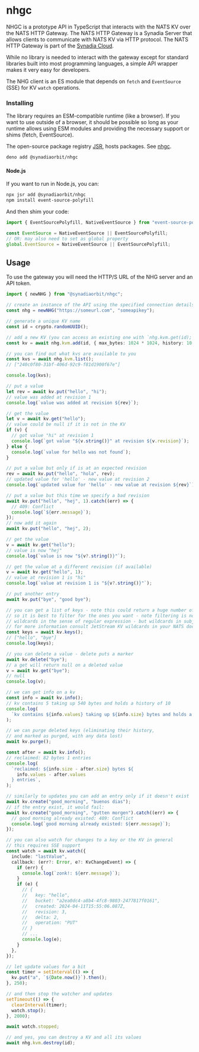 # nhgc

NHGC is a prototype API in TypeScript that interacts with the NATS KV over the
NATS HTTP Gateway. The NATS HTTP Gateway is a Synadia Server that allows clients
to communicate with NATS KV via HTTP protocol. The NATS HTTP Gateway is part of
the [Synadia Cloud](https://www.synadia.com/).

While no library is needed to interact with the gateway except for standard
libraries built into most programming languages, a simple API wrapper makes it
very easy for developers.

The NHG client is an ES module that depends on `fetch` and `EventSource` (SSE)
for KV `watch` operations.

### Installing

The library requires an ESM-compatible runtime (like a browser). If you want to
use outside of a browser, it should be possible so long as your runtime allows
using ESM modules and providing the necessary support or shims (fetch,
EventSource).

The open-source package registry [JSR](https://jsr.io), hosts packages. See
[nhgc](https://jsr.io/@synadiaorbit/nhgc).

```sh
deno add @synadiaorbit/nhgc
```

#### Node.js

If you want to run in Node.js, you can:

```sh
npx jsr add @synadiaorbit/nhgc
npm install event-source-polyfill
```

And then shim your code:

```javascript
import { EventSourcePolyfill, NativeEventSource } from "event-source-polyfill";

const EventSource = NativeEventSource || EventSourcePolyfill;
// OR: may also need to set as global property
global.EventSource = NativeEventSource || EventSourcePolyfill;
```

## Usage

To use the gateway you will need the HTTP/S URL of the NHG server and an API
token.

```typescript
import { newNHG } from "@synadiaorbit/nhgc";

// create an instance of the API using the specified connection details
const nhg = newNHG("https://someurl.com", "someapikey");

// generate a unique KV name
const id = crypto.randomUUID();

// add a new KV (you can access an existing one with `nhg.kvm.get(id);`)
const kv = await nhg.kvm.add(id, { max_bytes: 1024 * 1024, history: 10 });

// you can find out what kvs are available to you
const kvs = await nhg.kvm.list();
// ["240c0f80-31bf-406d-92c9-f81d1900f67e"]

console.log(kvs);

// put a value
let rev = await kv.put("hello", "hi");
// value was added at revision 1
console.log(`value was added at revision ${rev}`);

// get the value
let v = await kv.get("hello");
// value could be null if it is not in the KV
if (v) {
  // got value "hi" at revision 1
  console.log(`got value "${v.string()}" at revision ${v.revision}`);
} else {
  console.log(`value for hello was not found`);
}

// put a value but only if is at an expected revision
rev = await kv.put("hello", "hola", rev);
// updated value for 'hello' - new value at revision 2
console.log(`updated value for 'hello' - new value at revision ${rev}`);

// put a value but this time we specify a bad revision
await kv.put("hello", "hej", 1).catch((err) => {
  // 409: Conflict
  console.log(`${err.message}`);
});
// now add it again
await kv.put("hello", "hej", 2);

// get the value
v = await kv.get("hello");
// value is now "hej"
console.log(`value is now "${v?.string()}"`);

// get the value at a different revision (if available)
v = await kv.get("hello", 1);
// value at revision 1 is "hi"
console.log(`value at revision 1 is "${v?.string()}"`);

// put another entry
await kv.put("bye", "good bye");

// you can get a list of keys - note this could return a huge number of keys
// so it is best to filter for the ones you want - note filtering is not
// wildcards in the sense of regular expression - but wildcards in subjects
// for more information consult JetStream KV wildcards in your NATS documentation.
const keys = await kv.keys();
// ["hello", "bye"]
console.log(keys);

// you can delete a value - delete puts a marker
await kv.delete("bye");
// a get will return null on a deleted value
v = await kv.get("bye");
// null
console.log(v);

// we can get info on a kv
const info = await kv.info();
// kv contains 5 taking up 540 bytes and holds a history of 10
console.log(
  `kv contains ${info.values} taking up ${info.size} bytes and holds a history of ${info.history}`,
);

// we can purge deleted keys (eliminating their history,
// and marked as purged, with any data lost)
await kv.purge();

const after = await kv.info();
// reclaimed: 82 bytes 1 entries
console.log(
  `reclaimed: ${info.size - after.size} bytes ${
    info.values - after.values
  } entries`,
);

// similarly to updates you can add an entry only if it doesn't exist
await kv.create("good_morning", "buenos dias");
// if the entry exist, it would fail:
await kv.create("good_morning", "gutten morgen").catch((err) => {
  // good morning already existed: 409: Conflict
  console.log(`good morning already existed: ${err.message}`);
});

// you can also watch for changes to a key or the KV in general
// this requires SSE support
const watch = await kv.watch({
  include: "lastValue",
  callback: (err?: Error, e?: KvChangeEvent) => {
    if (err) {
      console.log(`zonk!: ${err.message}`);
    }
    if (e) {
      // {
      //   key: "hello",
      //   bucket: "a2ea0dc4-a8b4-4fc8-9803-2477817f0161",
      //   created: 2024-04-11T15:55:06.087Z,
      //   revision: 3,
      //   delta: 2,
      //   operation: "PUT"
      // }
      // ...
      console.log(e);
    }
  },
});

// let update values for a bit
const timer = setInterval(() => {
  kv.put("a", `${Date.now()}`).then();
}, 250);

// and then stop the watcher and updates
setTimeout(() => {
  clearInterval(timer);
  watch.stop();
}, 2000);

await watch.stopped;

// and yes, you can destroy a KV and all its values
await nhg.kvm.destroy(id);
```
